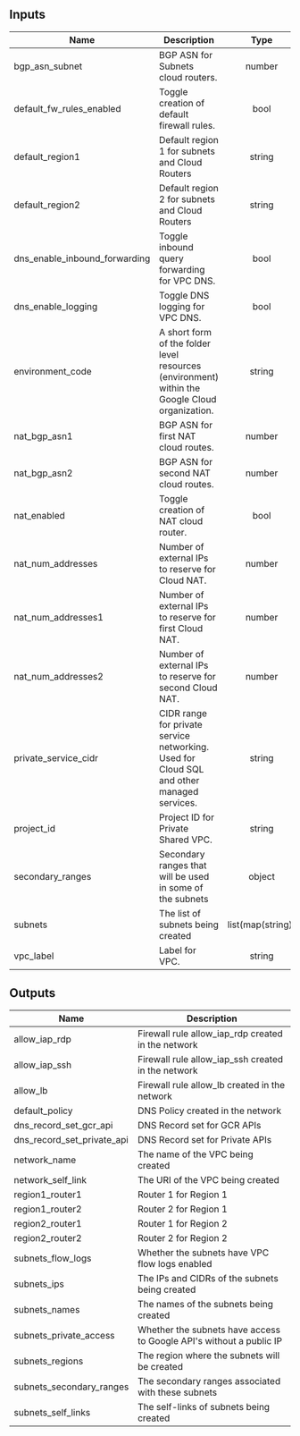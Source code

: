 <!-- BEGINNING OF PRE-COMMIT-TERRAFORM DOCS HOOK -->
## Inputs

| Name | Description | Type | Default | Required |
|------|-------------|:----:|:-----:|:-----:|
| bgp\_asn\_subnet | BGP ASN for Subnets cloud routers. | number | n/a | yes |
| default\_fw\_rules\_enabled | Toggle creation of default firewall rules. | bool | `"true"` | no |
| default\_region1 | Default region 1 for subnets and Cloud Routers | string | n/a | yes |
| default\_region2 | Default region 2 for subnets and Cloud Routers | string | n/a | yes |
| dns\_enable\_inbound\_forwarding | Toggle inbound query forwarding for VPC DNS. | bool | `"true"` | no |
| dns\_enable\_logging | Toggle DNS logging for VPC DNS. | bool | `"true"` | no |
| environment\_code | A short form of the folder level resources (environment) within the Google Cloud organization. | string | n/a | yes |
| nat\_bgp\_asn1 | BGP ASN for first NAT cloud routes. | number | `"0"` | no |
| nat\_bgp\_asn2 | BGP ASN for second NAT cloud routes. | number | `"0"` | no |
| nat\_enabled | Toggle creation of NAT cloud router. | bool | `"false"` | no |
| nat\_num\_addresses | Number of external IPs to reserve for Cloud NAT. | number | `"2"` | no |
| nat\_num\_addresses1 | Number of external IPs to reserve for first Cloud NAT. | number | `"2"` | no |
| nat\_num\_addresses2 | Number of external IPs to reserve for second Cloud NAT. | number | `"2"` | no |
| private\_service\_cidr | CIDR range for private service networking. Used for Cloud SQL and other managed services. | string | n/a | yes |
| project\_id | Project ID for Private Shared VPC. | string | n/a | yes |
| secondary\_ranges | Secondary ranges that will be used in some of the subnets | object | `<map>` | no |
| subnets | The list of subnets being created | list(map(string)) | `<list>` | no |
| vpc\_label | Label for VPC. | string | n/a | yes |

## Outputs

| Name | Description |
|------|-------------|
| allow\_iap\_rdp | Firewall rule allow_iap_rdp created in the network |
| allow\_iap\_ssh | Firewall rule allow_iap_ssh created in the network |
| allow\_lb | Firewall rule allow_lb created in the network |
| default\_policy | DNS Policy created in the network |
| dns\_record\_set\_gcr\_api | DNS Record set for GCR APIs |
| dns\_record\_set\_private\_api | DNS Record set for Private APIs |
| network\_name | The name of the VPC being created |
| network\_self\_link | The URI of the VPC being created |
| region1\_router1 | Router 1 for Region 1 |
| region1\_router2 | Router 2 for Region 1 |
| region2\_router1 | Router 1 for Region 2 |
| region2\_router2 | Router 2 for Region 2 |
| subnets\_flow\_logs | Whether the subnets have VPC flow logs enabled |
| subnets\_ips | The IPs and CIDRs of the subnets being created |
| subnets\_names | The names of the subnets being created |
| subnets\_private\_access | Whether the subnets have access to Google API's without a public IP |
| subnets\_regions | The region where the subnets will be created |
| subnets\_secondary\_ranges | The secondary ranges associated with these subnets |
| subnets\_self\_links | The self-links of subnets being created |

<!-- END OF PRE-COMMIT-TERRAFORM DOCS HOOK -->
